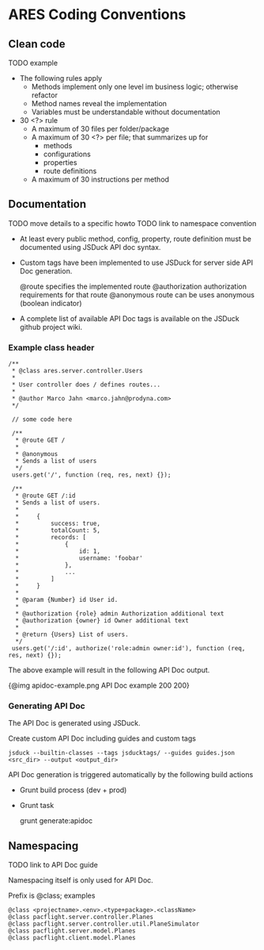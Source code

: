 # ARES Coding Conventions

## Clean code

TODO example

- The following rules apply
    - Methods implement only one level im business logic; otherwise refactor
    - Method names reveal the implementation
    - Variables must be understandable without documentation
- 30 <?> rule
    - A maximum of 30 files per folder/package
    - A maximum of 30 <?> per file; that summarizes up for
        - methods
        - configurations
        - properties
        - route definitions
    - A maximum of 30 instructions per method

## Documentation

TODO move details to a specific howto
TODO link to namespace convention

- At least every public method, config, property, route definition must be documented using JSDuck API doc syntax.
- Custom tags have been implemented to use JSDuck for server side API Doc generation.

    @route              specifies the implemented route
    @authorization      authorization requirements for that route
    @anonymous          route can be uses anonymous (boolean indicator)

- A complete list of available API Doc tags is available on the JSDuck github project wiki.

### Example class header

    /**
     * @class ares.server.controller.Users
     *
     * User controller does / defines routes...
     *
     * @author Marco Jahn <marco.jahn@prodyna.com>
     */

     // some code here

     /**
      * @route GET /
      *
      * @anonymous
      * Sends a list of users
      */
     users.get('/', function (req, res, next) {});

     /**
      * @route GET /:id
      * Sends a list of users.
      *
      *     {
      *         success: true,
      *         totalCount: 5,
      *         records: [
      *             {
      *                 id: 1,
      *                 username: 'foobar'
      *             },
      *             ...
      *         ]
      *     }
      *
      * @param {Number} id User id.
      *
      * @authorization {role} admin Authorization additional text
      * @authorization {owner} id Owner additional text
      *
      * @return {Users} List of users.
      */
     users.get('/:id', authorize('role:admin owner:id'), function (req, res, next) {});

The above example will result in the following API Doc output.

{@img apidoc-example.png API Doc example 200 200}

### Generating API Doc

The API Doc is generated using JSDuck.

Create custom API Doc including guides and custom tags

    jsduck --builtin-classes --tags jsducktags/ --guides guides.json <src_dir> --output <output_dir>

API Doc generation is triggered automatically by the following build actions
- Grunt build process (dev + prod)
- Grunt task

    grunt generate:apidoc

## Namespacing

TODO link to API Doc guide

Namespacing itself is only used for API Doc.

Prefix is @class; examples

    @class <projectname>.<env>.<type+package>.<className>
    @class pacflight.server.controller.Planes
    @class pacflight.server.controller.util.PlaneSimulator
    @class pacflight.server.model.Planes
    @class pacflight.client.model.Planes

